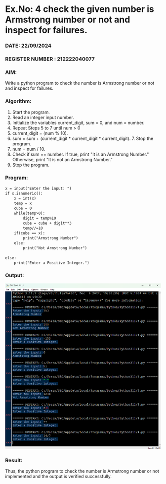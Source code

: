 # Ex.No: 4 check the given number is Armstrong number or not and inspect for failures.
### DATE:  22/09/2024                                                                          
### REGISTER NUMBER : 212222040077
### AIM: 
Write a python program to check the number is Armstrong number or not and inspect for failures.

### Algorithm:
1.  Start the program.
2.	Read an integer input number.
3.	Initialize the variables current_digit, sum = 0, and num = number.
4.	Repeat Steps 5 to 7 until num > 0
5.	current_digit = (num % 10).
6.	sum = sum + (current_digit * current_digit * current_digit). 7. Stop the program.
7.	num = num / 10.
8.	Check if sum == number. If true, print "It is an Armstrong Number." Otherwise, print "It is not an Armstrong Number."
9.	Stop the program.

### Program:

```
x = input("Enter the input: ")
if x.isnumeric(): 
    x = int(x) 
    temp = x 
    cube = 0 
    while(temp>0): 
        digit = temp%10 
        cube = cube + digit**3
        temp//=10 
    if(cube == x): 
        print("Armstrong Number") 
    else: 
        print("Not Armstrong Number")
        
else: 
    print("Enter a Positive Integer.")

```











### Output:
![alt text](4.png)





### Result:
Thus, the python program to check the number is Armstrong number or not implemented and the output is verified successfully.


